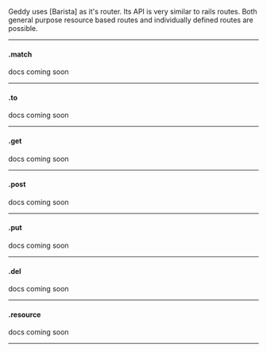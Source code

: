 Geddy uses [Barista] as it's router. Its API is very similar to rails routes. Both general purpose resource based routes and individually defined routes are possible.

* * *

#### .match
docs coming soon

* * *

#### .to
docs coming soon

* * *

#### .get
docs coming soon

* * *

#### .post
docs coming soon

* * *

#### .put
docs coming soon

* * *

#### .del
docs coming soon

* * *

#### .resource
docs coming soon

* * *